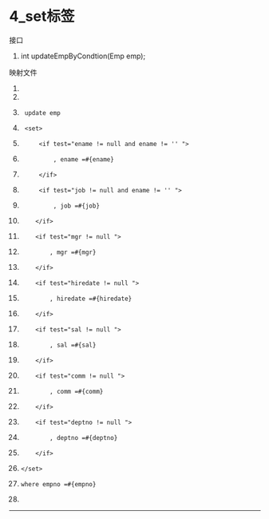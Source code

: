 ﻿
# 4_set标签

接口 




1.  int updateEmpByCondtion(Emp emp);

 




映射文件 




1.  <!--int updateEmpByCondtion(Emp emp);-->
2.  <update id="updateEmpByCondtion" >
3.      update emp
4.      <set>
5.          <if test="ename != null and ename != '' ">
6.              , ename =#{ename}
7.          </if>
8.          <if test="job != null and ename != '' ">
9.              , job =#{job}
10.         </if>
11.         <if test="mgr != null ">
12.             , mgr =#{mgr}
13.         </if>
14.         <if test="hiredate != null ">
15.             , hiredate =#{hiredate}
16.         </if>
17.         <if test="sal != null ">
18.             , sal =#{sal}
19.         </if>
20.         <if test="comm != null ">
21.             , comm =#{comm}
22.         </if>
23.         <if test="deptno != null ">
24.             , deptno =#{deptno}
25.         </if>
26.     </set>
27.     where empno =#{empno}
28. </update>

 












------------------------------------------------------------

